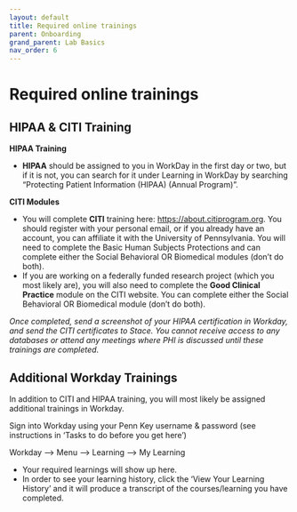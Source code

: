 ```yaml
---
layout: default
title: Required online trainings
parent: Onboarding
grand_parent: Lab Basics
nav_order: 6
---
```


# Required online trainings

## HIPAA & CITI Training

**HIPAA Training**

- **HIPAA** should be assigned to you in WorkDay in the first day or two, but if it is not, you can search for it under Learning in WorkDay by searching “Protecting Patient Information (HIPAA) (Annual Program)”.

**CITI Modules**

- You will complete **CITI** training here: https://about.citiprogram.org. You should register with your personal email, or if you already have an account, you can affiliate it with the University of Pennsylvania. You will need to complete the Basic Human Subjects Protections and can complete either the Social Behavioral OR Biomedical modules (don’t do both).
- If you are working on a federally funded research project (which you most likely are), you will also need to complete the **Good Clinical Practice** module on the CITI website. You can complete either the Social Behavioral OR Biomedical module (don’t do both).

*Once completed, send a screenshot of your HIPAA certification in Workday, and send the CITI certificates to Stace. You cannot receive access to any databases or attend any meetings where PHI is discussed until these trainings are completed.*

## Additional Workday Trainings

In addition to CITI and HIPAA training, you will most likely be assigned additional trainings in Workday.

Sign into Workday using your Penn Key username & password (see instructions in ‘Tasks to do before you get here’)

Workday —> Menu —> Learning —> My Learning

- Your required learnings will show up here.
- In order to see your learning history, click the ‘View Your Learning History’ and it will produce a transcript of the courses/learning you have completed.